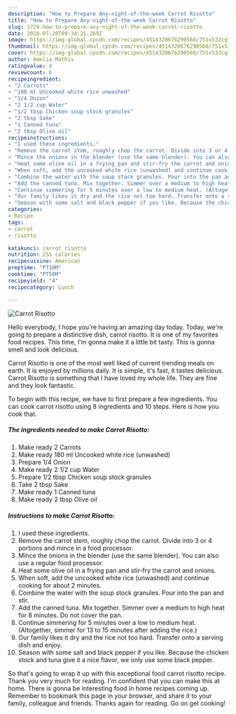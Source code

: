 ```yaml
---
description: "How to Prepare Any-night-of-the-week Carrot Risotto"
title: "How to Prepare Any-night-of-the-week Carrot Risotto"
slug: 1724-how-to-prepare-any-night-of-the-week-carrot-risotto
date: 2020-07-20T09:34:21.269Z
image: https://img-global.cpcdn.com/recipes/4514320676290560/751x532cq70/carrot-risotto-recipe-main-photo.jpg
thumbnail: https://img-global.cpcdn.com/recipes/4514320676290560/751x532cq70/carrot-risotto-recipe-main-photo.jpg
cover: https://img-global.cpcdn.com/recipes/4514320676290560/751x532cq70/carrot-risotto-recipe-main-photo.jpg
author: Amelia Mathis
ratingvalue: 4
reviewcount: 6
recipeingredient:
- "2 Carrots"
- "180 ml Uncooked white rice unwashed"
- "1/4 Onion"
- "2 1/2 cup Water"
- "1/2 tbsp Chicken soup stock granules"
- "2 tbsp Sake"
- "1 Canned tuna"
- "2 tbsp Olive oil"
recipeinstructions:
- "I used these ingredients."
- "Remove the carrot stem, roughly chop the carrot. Divide into 3 or 4 portions and mince in a food processor."
- "Mince the onions in the blender (use the same blender). You can also use a regular food processor."
- "Heat some olive oil in a frying pan and stir-fry the carrot and onions."
- "When soft, add the uncooked white rice (unwashed) and continue cooking for about 2 minutes."
- "Combine the water with the soup stock granules. Pour into the pan and stir."
- "Add the canned tuna. Mix together. Simmer over a medium to high heat for 8 minutes. Do not cover the pan."
- "Continue simmering for 5 minutes over a low to medium heat. (Altogether, simmer for 13 to 15 minutes after adding the rice.)"
- "Our family likes it dry and the rice not too hard. Transfer onto a serving dish and enjoy."
- "Season with some salt and black pepper if you like. Because the chicken stock and tuna give it a nice flavor, we only use some black pepper."
categories:
- Recipe
tags:
- carrot
- risotto

katakunci: carrot risotto 
nutrition: 255 calories
recipecuisine: American
preptime: "PT10M"
cooktime: "PT50M"
recipeyield: "4"
recipecategory: Lunch

---
```



![Carrot Risotto](https://img-global.cpcdn.com/recipes/4514320676290560/751x532cq70/carrot-risotto-recipe-main-photo.jpg)

Hello everybody, I hope you're having an amazing day today. Today, we're going to prepare a distinctive dish, carrot risotto. It is one of my favorites food recipes. This time, I'm gonna make it a little bit tasty. This is gonna smell and look delicious.

Carrot Risotto is one of the most well liked of current trending meals on earth. It is enjoyed by millions daily. It is simple, it's fast, it tastes delicious. Carrot Risotto is something that I have loved my whole life. They are fine and they look fantastic.




To begin with this recipe, we have to first prepare a few ingredients. You can cook carrot risotto using 8 ingredients and 10 steps. Here is how you cook that.

<!--inarticleads1-->

##### The ingredients needed to make Carrot Risotto:

1. Make ready 2 Carrots
1. Make ready 180 ml Uncooked white rice (unwashed)
1. Prepare 1/4 Onion
1. Make ready 2 1/2 cup Water
1. Prepare 1/2 tbsp Chicken soup stock granules
1. Take 2 tbsp Sake
1. Make ready 1 Canned tuna
1. Make ready 2 tbsp Olive oil




<!--inarticleads2-->

##### Instructions to make Carrot Risotto:

1. I used these ingredients.
1. Remove the carrot stem, roughly chop the carrot. Divide into 3 or 4 portions and mince in a food processor.
1. Mince the onions in the blender (use the same blender). You can also use a regular food processor.
1. Heat some olive oil in a frying pan and stir-fry the carrot and onions.
1. When soft, add the uncooked white rice (unwashed) and continue cooking for about 2 minutes.
1. Combine the water with the soup stock granules. Pour into the pan and stir.
1. Add the canned tuna. Mix together. Simmer over a medium to high heat for 8 minutes. Do not cover the pan.
1. Continue simmering for 5 minutes over a low to medium heat. (Altogether, simmer for 13 to 15 minutes after adding the rice.)
1. Our family likes it dry and the rice not too hard. Transfer onto a serving dish and enjoy.
1. Season with some salt and black pepper if you like. Because the chicken stock and tuna give it a nice flavor, we only use some black pepper.




So that's going to wrap it up with this exceptional food carrot risotto recipe. Thank you very much for reading. I'm confident that you can make this at home. There is gonna be interesting food in home recipes coming up. Remember to bookmark this page in your browser, and share it to your family, colleague and friends. Thanks again for reading. Go on get cooking!
